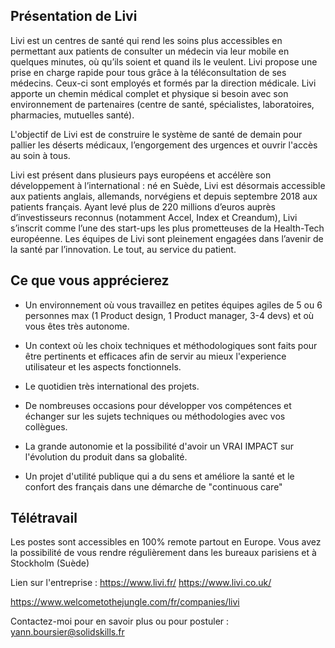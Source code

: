 Présentation de Livi
--------------------

Livi est un centres de santé qui rend les soins plus accessibles en permettant aux patients de
consulter un médecin via leur mobile en quelques minutes, où qu’ils soient et quand ils le veulent.
Livi propose une prise en charge rapide pour tous grâce à la téléconsultation de ses médecins. Ceux-ci sont employés et formés par la direction médicale. Livi apporte un chemin médical complet et physique si besoin avec son environnement de partenaires (centre de santé, spécialistes, laboratoires, pharmacies, mutuelles santé). 

L'objectif de Livi est de construire le système de santé de demain pour pallier les déserts médicaux, l’engorgement des urgences et ouvrir l'accès au soin à tous. 

Livi est présent dans plusieurs pays européens et accélère son développement à l’international : né en Suède, 
Livi est désormais accessible aux patients anglais, allemands, norvégiens et depuis septembre 2018 aux patients français.
Ayant levé plus de 220 millions d’euros auprès d’investisseurs reconnus (notamment Accel, Index et Creandum), Livi 
s’inscrit comme l’une des start-ups les plus prometteuses de la Health-Tech européenne. Les équipes de Livi sont pleinement 
engagées dans l’avenir de la santé par l’innovation.
Le tout, au service du patient.

Ce que vous apprécierez
-----------------------

- Un environnement où vous travaillez en petites équipes agiles de 5 ou 6 personnes max (1 Product design, 1 Product manager, 3-4 devs) et où vous êtes très autonome.

- Un context où les choix techniques et méthodologiques sont faits pour être pertinents et efficaces afin de servir au mieux l'experience utilisateur et les aspects fonctionnels.

- Le quotidien très international des projets.

- De nombreuses occasions pour développer vos compétences et échanger sur les sujets techniques ou méthodologies avec vos collègues.

- La grande autonomie et la possibilité d'avoir un VRAI IMPACT sur l'évolution du produit dans sa globalité.

- Un projet d'utilité publique qui a du sens et améliore la santé et le confort des français dans une démarche de "continuous care"

Télétravail
-----------
Les postes sont accessibles en 100% remote partout en Europe. Vous avez la possibilité de vous rendre régulièrement dans les bureaux parisiens et à Stockholm (Suède)

Lien sur l'entreprise : 
https://www.livi.fr/
https://www.livi.co.uk/

https://www.welcometothejungle.com/fr/companies/livi

Contactez-moi pour en savoir plus ou pour postuler : yann.boursier@solidskills.fr
